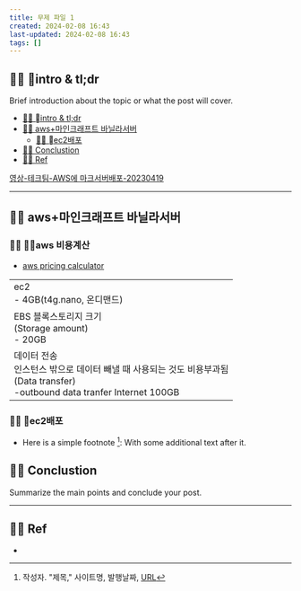 ```yaml
---
title: 무제 파일 1
created: 2024-02-08 16:43
last-updated: 2024-02-08 16:43
tags: []
---
```


## 👯‍♂️ intro & tl;dr

Brief introduction about the topic or what the post will cover.

- [👯‍♂️ intro & tl;dr](#%F0%9F%91%AF%E2%80%8D%E2%99%82%EF%B8%8F%20%08intro%20&%20tl;dr)
- [👯‍♂️ aws+마인크래프트 바닐라서버](#%F0%9F%91%AF%E2%80%8D%E2%99%82%EF%B8%8F%20aws+%EB%A7%88%EC%9D%B8%ED%81%AC%EB%9E%98%ED%94%84%ED%8A%B8%20%EB%B0%94%EB%8B%90%EB%9D%BC%EC%84%9C%EB%B2%84)
	- [👯‍♂️ ec2배포](#%F0%9F%91%AF%E2%80%8D%E2%99%82%EF%B8%8F%20%08ec2%EB%B0%B0%ED%8F%AC)
- [👯‍♂️ Conclustion](#%F0%9F%91%AF%E2%80%8D%E2%99%82%EF%B8%8F%20Conclustion)
- [👯‍♂️ Ref](#%F0%9F%91%AF%E2%80%8D%E2%99%82%EF%B8%8F%20Ref)

[영상-테크팀-AWS에 마크서버배포-20230419](https://www.youtube.com/watch?v=LBj14CoFwyQ)

--- 

## 👯‍♂️ aws+마인크래프트 바닐라서버


### 👯‍♂️ aws 비용계산

- [aws pricing calculator](https://calculator.aws/#/createCalculator/ec2-enhancement?nc2=pr)



|  |
| ---- |
| ec2<br>- 4GB(t4g.nano, 온디맨드) |
| EBS 블록스토리지 크기<br>(Storage amount)<br>- 20GB |
| 데이터 전송<br>인스턴스 밖으로 데이터 빼낼 때 사용되는 것도 비용부과됨<br>(Data transfer)<br>-outbound data tranfer Internet 100GB |


### 👯‍♂️ ec2배포

- Here is a simple footnote [^1]:  With some additional text after it.

## 👯‍♂️ Conclustion

Summarize the main points and conclude your post.

--- 

## 👯‍♂️ Ref

- [^1]:  작성자. "제목," 사이트명, 발행날짜, [URL](www.naver.com)

